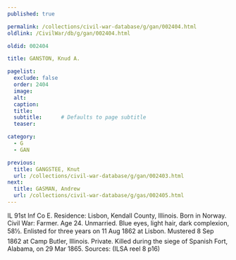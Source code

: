 ```yaml
---
published: true

permalink: /collections/civil-war-database/g/gan/002404.html
oldlink: /CivilWar/db/g/gan/002404.html

oldid: 002404

title: GANSTON, Knud A.

pagelist:
  exclude: false
  order: 2404
  image: 
  alt:
  caption:
  title:
  subtitle:      # Defaults to page subtitle
  teaser:

category: 
  - G 
  - GAN

previous:
  title: GANGSTEE, Knut
  url: /collections/civil-war-database/g/gan/002403.html  
next:
  title: GASMAN, Andrew
  url: /collections/civil-war-database/g/gas/002405.html   
---
```

IL 91st Inf Co E. Residence: Lisbon, Kendall County, Illinois. Born in Norway. Civil War: Farmer. Age 24. Unmarried. Blue eyes, light hair, dark complexion, 5&#146;8&frac12;&#148;. Enlisted for three years on 11 Aug 1862 at Lisbon. Mustered 8 Sep 1862 at Camp Butler, Illinois. Private. Killed during the siege of Spanish Fort, Alabama, on 29 Mar 1865. Sources: (ILSA reel 8 p16)